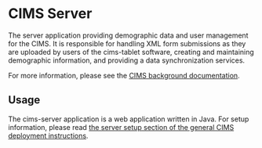 # CIMS Server

The server application providing demographic data and user management for the
CIMS. It is responsible for handling XML form submissions as they are uploaded
by users of the cims-tablet software, creating and maintaining demographic
information, and providing a data synchronization services.

For more information, please see the [CIMS background
documentation](https://github.com/cims-bioko/cims-bioko.github.io/wiki/Background).

## Usage

The cims-server application is a web application written in Java. For setup
information, please read [the server setup section of the general CIMS
deployment
instructions](https://github.com/cims-bioko/cims-server/wiki/Deploying-via-Docker).

